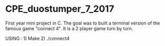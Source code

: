 # CPE_duostumper_7_2017
First year mini project in C. The goal was to built a terminal version of the famous game "connect 4".
It is a 2 player game turn by turn.

USING : 1) Make 2) ./connect4
